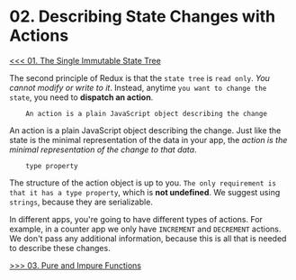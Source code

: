 # 02. Describing State Changes with Actions

[<<< 01. The Single Immutable State Tree](https://github.com/xgirma/getting-started-with-redux/tree/master/chapters/01)

The second principle of Redux is that the `state tree` is `read only`. _You cannot modify or write to it_. Instead, anytime `you want to change the state`, you need to **dispatch an action**.

        An action is a plain JavaScript object describing the change

An action is a plain JavaScript object describing the change. Just like the state is the minimal representation of the data in your app, the _action is the minimal representation of the change to that data_.

        type property

The structure of the action object is up to you. `The only requirement is that it has a type property`, which is **not undefined**. We suggest using `strings`, because they are serializable.

In different apps, you're going to have different types of actions. For example, in a counter app we only have `INCREMENT` and `DECREMENT` actions. We don't pass any additional information, because this is all that is needed to describe these changes.

[>>> 03. Pure and Impure Functions](https://github.com/xgirma/getting-started-with-redux/tree/master/chapters/03)


